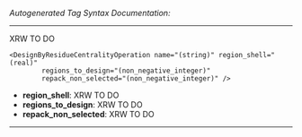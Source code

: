 _Autogenerated Tag Syntax Documentation:_

---
XRW TO DO

```
<DesignByResidueCentralityOperation name="(string)" region_shell="(real)"
        regions_to_design="(non_negative_integer)"
        repack_non_selected="(non_negative_integer)" />
```

-   **region_shell**: XRW TO DO
-   **regions_to_design**: XRW TO DO
-   **repack_non_selected**: XRW TO DO

---
